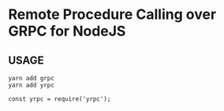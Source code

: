Remote Procedure Calling over GRPC for NodeJS
=============================================

## USAGE

```
yarn add grpc
yarn add yrpc
```

```
const yrpc = require('yrpc');
```